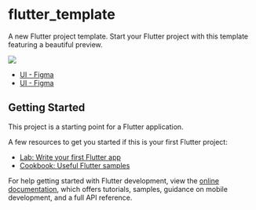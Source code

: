 # flutter_template

A new Flutter project template. Start your Flutter project with this template featuring a beautiful preview.

![](https://i.imgur.com/UF5msgi.png)

- [UI - Figma](https://www.figma.com/community/file/1088719884686291024)
- [UI - Figma](https://www.figma.com/community/file/1158921876927860533)

## Getting Started

This project is a starting point for a Flutter application.

A few resources to get you started if this is your first Flutter project:

- [Lab: Write your first Flutter app](https://docs.flutter.dev/get-started/codelab)
- [Cookbook: Useful Flutter samples](https://docs.flutter.dev/cookbook)

For help getting started with Flutter development, view the
[online documentation](https://docs.flutter.dev/), which offers tutorials,
samples, guidance on mobile development, and a full API reference.
